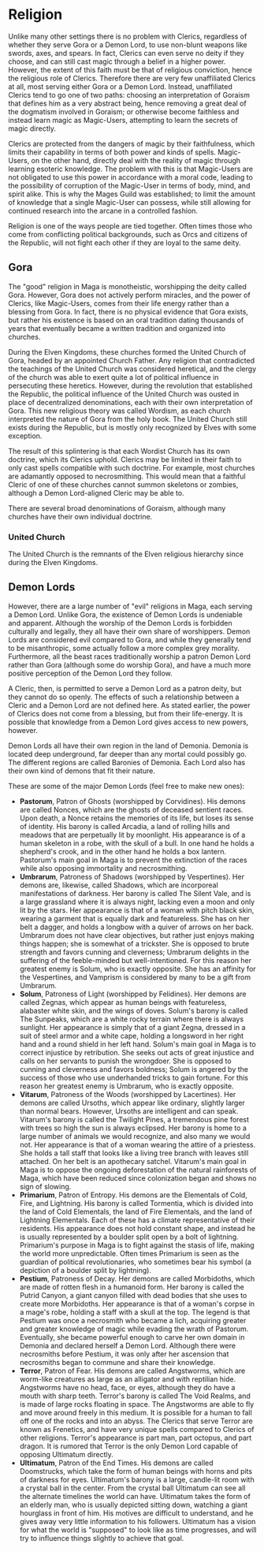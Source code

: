Religion
========

Unlike many other settings there is no problem with Clerics, regardless of whether they serve Gora or a Demon Lord, to use non-blunt weapons like swords, axes, and spears. In fact, Clerics can even serve no deity if they choose, and can still cast magic through a belief in a higher power. However, the extent of this faith must be that of religious conviction, hence the religious role of Clerics. Therefore there are very few unaffiliated Clerics at all, most serving either Gora or a Demon Lord. Instead, unaffiliated Clerics tend to go one of two paths: choosing an interpretation of Goraism that defines him as a very abstract being, hence removing a great deal of the dogmatism involved in Goraism; or otherwise become faithless and instead learn magic as Magic-Users, attempting to learn the secrets of magic directly.

Clerics are protected from the dangers of magic by their faithfulness, which limits their capability in terms of both power and kinds of spells. Magic-Users, on the other hand, directly deal with the reality of magic through learning esoteric knowledge. The problem with this is that Magic-Users are not obligated to use this power in accordance with a moral code, leading to the possibility of corruption of the Magic-User in terms of body, mind, and spirit alike. This is why the Mages Guild was established; to limit the amount of knowledge that a single Magic-User can possess, while still allowing for continued research into the arcane in a controlled fashion.

Religion is one of the ways people are tied together. Often times those who come from conflicting political backgrounds, such as Orcs and citizens of the Republic, will not fight each other if they are loyal to the same deity.

Gora
----
The "good" religion in Maga is monotheistic, worshipping the deity called Gora. However, Gora does not actively perform miracles, and the power of Clerics, like Magic-Users, comes from their life energy rather than a blessing from Gora. In fact, there is no physical evidence that Gora exists, but rather his existence is based on an oral tradition dating thousands of years that eventually became a written tradition and organized into churches.

During the Elven Kingdoms, these churches formed the United Church of Gora, headed by an appointed Church Father. Any religion that contradicted the teachings of the United Church was considered heretical, and the clergy of the church was able to exert quite a lot of political influence in persecuting these heretics. However, during the revolution that established the Republic, the political influence of the United Church was ousted in place of decentralized denominations, each with their own interpretation of Gora. This new religious theory was called Wordism, as each church interpreted the nature of Gora from the holy book. The United Church still exists during the Republic, but is mostly only recognized by Elves with some exception.

The result of this splintering is that each Wordist Church has its own doctrine, which its Clerics uphold. Clerics may be limited in their faith to only cast spells compatible with such doctrine. For example, most churches are adamantly opposed to necrosmithing. This would mean that a faithful Cleric of one of these churches cannot summon skeletons or zombies, although a Demon Lord-aligned Cleric may be able to.

There are several broad denominations of Goraism, although many churches have their own individual doctrine.

### United Church

The United Church is the remnants of the Elven religious hierarchy since during the Elven Kingdoms.

Demon Lords
-----------
However, there are a large number of "evil" religions in Maga, each serving a Demon Lord. Unlike Gora, the existence of Demon Lords is undeniable and apparent. Although the worship of the Demon Lords is forbidden culturally and legally, they all have their own share of worshippers. Demon Lords are considered evil compared to Gora, and while they generally tend to be misanthropic, some actually follow a more complex grey morality. Furthermore, all the beast races traditionally worship a patron Demon Lord rather than Gora (although some do worship Gora), and have a much more positive perception of the Demon Lord they follow.

A Cleric, then, is permitted to serve a Demon Lord as a patron deity, but they cannot do so openly. The effects of such a relationship between a Cleric and a Demon Lord are not defined here. As stated earlier, the power of Clerics does not come from a blessing, but from their life-energy. It is possible that knowledge from a Demon Lord gives access to new powers, however.

Demon Lords all have their own region in the land of Demonia. Demonia is located deep underground, far deeper than any mortal could possibly go. The different regions are called Baronies of Demonia. Each Lord also has their own kind of demons that fit their nature.

These are some of the major Demon Lords (feel free to make new ones):

- **Pastorum**, Patron of Ghosts (worshipped by Corvidines). His demons are called Nonces, which are the ghosts of deceased sentient races. Upon death, a Nonce retains the memories of its life, but loses its sense of identity. His barony is called Arcadia, a land of rolling hills and meadows that are perpetually lit by moonlight. His appearance is of a human skeleton in a robe, with the skull of a bull. In one hand he holds a shepherd's crook, and in the other hand he holds a box lantern. Pastorum's main goal in Maga is to prevent the extinction of the races while also opposing immortality and necrosmithing.
- **Umbrarum**, Patroness of Shadows (worshipped by Vespertines). Her demons are, likewise, called Shadows, which are incorporeal manifestations of darkness. Her barony is called The Silent Vale, and is a large grassland where it is always night, lacking even a moon and only lit by the stars. Her appearance is that of a woman with pitch black skin, wearing a garment that is equally dark and featureless. She has on her belt a dagger, and holds a longbow with a quiver of arrows on her back. Umbrarum does not have clear objectives, but rather just enjoys making things happen; she is somewhat of a trickster. She is opposed to brute strength and favors cunning and cleverness; Umbrarum delights in the suffering of the feeble-minded but well-intentioned. For this reason her greatest enemy is Solum, who is exactly opposite. She has an affinity for the Vespertines, and Vamprism is considered by many to be a gift from Umbrarum.
- **Solum**, Patroness of Light (worshipped by Felidines). Her demons are called Zegnas, which appear as human beings with featureless, alabaster white skin, and the wings of doves. Solum's barony is called The Sunpeaks, which are a white rocky terrain where there is always sunlight. Her appearance is simply that of a giant Zegna, dressed in a suit of steel armor and a white cape, holding a longsword in her right hand and a round shield in her left hand. Solum's main goal in Maga is to correct injustice by retribution. She seeks out acts of great injustice and calls on her servants to punish the wrongdoer. She is opposed to cunning and cleverness and favors boldness; Solum is angered by the success of those who use underhanded tricks to gain fortune. For this reason her greatest enemy is Umbrarum, who is exactly opposite.
- **Vitarum**, Patroness of the Woods (worshipped by Lacertines). Her demons are called Ursoths, which appear like ordinary, slightly larger than normal bears. However, Ursoths are intelligent and can speak. Vitarum's barony is called the Twilight Pines, a tremendous pine forest with trees so high the sun is always eclipsed. Her barony is home to a large number of animals we would recognize, and also many we would not. Her appearance is that of a woman wearing the attire of a priestess. She holds a tall staff that looks like a living tree branch with leaves still attached. On her belt is an apothecary satchel. Vitarum's main goal in Maga is to oppose the ongoing deforestation of the natural rainforests of Maga, which have been reduced since colonization began and shows no sign of slowing.
- **Primarium**, Patron of Entropy. His demons are the Elementals of Cold, Fire, and Lightning. His barony is called Tormentia, which is divided into the land of Cold Elementals, the land of Fire Elementals, and the land of Lightning Elementals. Each of these has a climate representative of their residents. His appearance does not hold constant shape, and instead he is usually represented by a boulder split open by a bolt of lightning. Primarium's purpose in Maga is to fight against the stasis of life, making the world more unpredictable. Often times Primarium is seen as the guardian of political revolutionaries, who sometimes bear his symbol (a depiction of a boulder split by lightning).
- **Pestium**, Patroness of Decay. Her demons are called Morbidoths, which are made of rotten flesh in a humanoid form. Her barony is called the Putrid Canyon, a giant canyon filled with dead bodies that she uses to create more Morbidoths. Her appearance is that of a woman's corpse in a mage's robe, holding a staff with a skull at the top. The legend is that Pestium was once a necrosmith who became a lich, acquiring greater and greater knowledge of magic while evading the wrath of Pastorum. Eventually, she became powerful enough to carve her own domain in Demonia and declared herself a Demon Lord. Although there were necrosmiths before Pestium, it was only after her ascension that necrosmiths began to commune and share their knowledge.
- **Terror**, Patron of Fear. His demons are called Angstworms, which are worm-like creatures as large as an alligator and with reptilian hide. Angstworms have no head, face, or eyes, although they do have a mouth with sharp teeth. Terror's barony is called The Void Realms, and is made of large rocks floating in space. The Angstworms are able to fly and move around freely in this medium. It is possible for a human to fall off one of the rocks and into an abyss. The Clerics that serve Terror are known as Frenetics, and have very unique spells compared to Clerics of other religions. Terror's appearance is part man, part octopus, and part dragon. It is rumored that Terror is the only Demon Lord capable of opposing Ultimatum directly.
- **Ultimatum**, Patron of the End Times. His demons are called Doomstrucks, which take the form of human beings with horns and pits of darkness for eyes. Ultimatum's barony is a large, candle-lit room with a crystal ball in the center. From the crystal ball Ultimatum can see all the alternate timelines the world can have. Ultimatum takes the form of an elderly man, who is usually depicted sitting down, watching a giant hourglass in front of him. His motives are difficult to understand, and he gives away very little information to his followers. Ultimatum has a vision for what the world is "supposed" to look like as time progresses, and will try to influence things slightly to achieve that goal.
